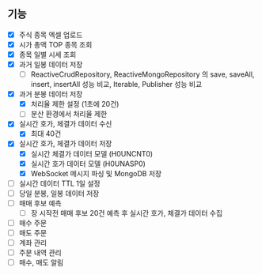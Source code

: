 ## 기능
- [x] 주식 종목 엑셀 업로드
- [x] 시가 총액 TOP 종목 조회
- [x] 종목 일별 시세 조회
- [x] 과거 일봉 데이터 저장
  - [ ] ReactiveCrudRepository, ReactiveMongoRepository 의 save, saveAll, insert, insertAll 성능 비교, Iterable, Publisher 성능 비교
- [x] 과거 분봉 데이터 저장
  - [x] 처리율 제한 설정 (1초에 20건)
  - [ ] 분산 환경에서 처리율 제한
- [x] 실시간 호가, 체결가 데이터 수신
  - [x] 최대 40건
- [x] 실시간 호가, 체결가 데이터 저장
  - [x] 실시간 체결가 데이터 모델 (H0UNCNT0)
  - [x] 실시간 호가 데이터 모델 (H0UNASP0)
  - [x] WebSocket 메시지 파싱 및 MongoDB 저장
- [ ] 실시간 데이터 TTL 1일 설정
- [ ] 당일 분봉, 일봉 데이터 저장
- [ ] 매매 후보 예측
  - [ ] 장 시작전 매매 후보 20건 예측 후 실시간 호가, 체결가 데이터 수집
- [ ] 매수 주문
- [ ] 매도 주문
- [ ] 계좌 관리
- [ ] 주문 내역 관리
- [ ] 매수, 매도 알림
